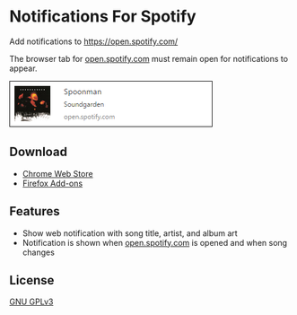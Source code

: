 # Notifications For Spotify
Add notifications to https://open.spotify.com/

The browser tab for [open.spotify.com] must remain open for notifications to appear.

![](screenshots/notification.png)

## Download
* [Chrome Web Store](https://chrome.google.com/webstore/detail/notifications-for-spotify/filocihllcicedfecomcdlilalmcfohi?hl=en-US&gl=US)
* [Firefox Add-ons](https://addons.mozilla.org/en-US/firefox/addon/notifications-for-spotify/)

## Features
* Show web notification with song title, artist, and album art
* Notification is shown when [open.spotify.com] is opened and when song changes

## License
[GNU GPLv3](LICENSE)

[open.spotify.com]: https://open.spotify.com/
